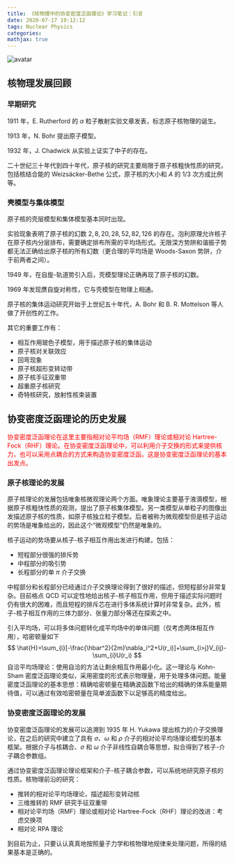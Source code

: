 ```yaml
---
title: 《核物理中的协变密度泛函理论》学习笔记：引言
date: 2020-07-17 19:12:12
tags: Nuclear Physics
categories:
mathjax: true
---
```


![avatar](https://cdn.jsdelivr.net/gh/xfjiang0818/pictures@2020.7.17/20200628.jpg)

<!-- more -->

## 核物理发展回顾

### 早期研究

1911 年，E. Rutherford 的 $\alpha$ 粒子散射实验文章发表，标志原子核物理的诞生。

1913 年，N. Bohr 提出原子模型。

1932 年，J. Chadwick 从实验上证实了中子的存在。

二十世纪三十年代到四十年代，原子核的研究主要局限于原子核粗快性质的研究，包括核结合能的 Weizsäcker-Bethe 公式，原子核的大小和 $A$ 的 $1/3$ 次方成比例等。

### 壳模型与集体模型

原子核的壳层模型和集体模型基本同时出现。

实验现象表明了原子核的幻数 $2,8,20,28,52,82,126$ 的存在。泡利原理允许核子在原子核内分层排布，需要确定排布所需的平均场形式。无限深方势阱和谐振子势都无法正确给出原子核的所有幻数（更合理的平均场是 Woods-Saxon 势阱，介于前两者之间）。

1949 年，在自旋-轨道势引入后，壳模型理论正确再现了原子核的幻数。

1969 年发现赝自旋对称性，它与壳模型在物理上相通。

原子核的集体运动研究开始于上世纪五十年代，A. Bohr 和 B. R. Mottelson 等人做了开创性的工作。

其它的重要工作有：

* 相互作用玻色子模型，用于描述原子核的集体运动
* 原子核对关联效应
* 回弯现象
* 原子核超形变转动带
* 原子核手征双重带
* 超重原子核研究
* 奇特核研究，放射性核束装置



## 协变密度泛函理论的历史发展

<font color=red>协变密度泛函理论在这里主要指相对论平均场（RMF）理论或相对论 Hartree-Fock（RHF）理论。在协变密度泛函理论中，可以利用介子交换的形式来提供核力，也可以采用点耦合的方式来构造协变密度泛函，这是协变密度泛函理论的基本出发点。</font>

### 原子核理论的发展

原子核理论的发展包括唯象核微观理论两个方面。唯象理论主要基于液滴模型，根据原子核粗快性质的观测，提出了原子核集体模型。另一类模型从单粒子的图像出发描述原子核的性质，如原子核独立粒子模型。后者被称为微观模型但是核子运动的势场是唯象给出的，因此这个“微观模型”仍然是唯象的。

核子运动的势场要从核子-核子相互作用出发进行构建，包括：

* 短程部分很强的排斥势
* 中程部分的吸引势
* 长程部分的单 $\pi$ 介子交换

中程部分和长程部分已经通过介子交换理论得到了很好的描述，但短程部分非常复杂。目前格点 QCD 可以定性地给出核子-核子相互作用，但用于描述实际问题时仍有很大的困难，而且短程的排斥芯在进行多体系统计算时非常复杂。此外，核子-核子相互作用的三体力部分、张量力部分等还在探索之中。

引入平均场，可以将多体问题转化成平均场中的单体问题（仅考虑两体相互作用），哈密顿量如下
$$
\hat{H}=\sum_{i}[-\frac{\hbar^2}{2m}\nabla_i^2+U(r_i)]+\sum_{i>j}V_{ij}-\sum_{i}U(r_i)
$$
自洽平均场理论：使用自洽的方法让剩余相互作用最小化。这一理论与 Kohn-Sham 密度泛函理论类似，采用密度的形式表示物理量，用于处理多体问题。能量密度泛函理论的基本思想：精确哈密顿量在精确波函数下给出的精确的体系能量期待值，可以通过有效哈密顿量在简单波函数下以足够高的精度给出。

### 协变密度泛函理论的发展

协变密度泛函理论的发展可以追溯到 1935 年 H. Yukawa 提出核力的介子交换理论，在之后的研究中建立了具有 $\sigma$、$\omega$ 和 $\rho$ 介子的相对论平均场理论模型的基本框架。根据介子与核耦合、$\sigma$ 和 $\omega$ 介子非线性自耦合等思想，拟合得到了核子-介子耦合参数组。

通过协变密度泛函理论理论框架和介子-核子耦合参数，可以系统地研究原子核的性质。核物理前沿的研究：

* 推转的相对论平均场理论，描述超形变转动核
* 三维推转的 RMF 研究手征双重带
* 相对论平均场（RMF）理论或相对论 Hartree-Fock（RHF）理论的改进：考虑交换项
* 相对论 RPA 理论

到目前为止，只要认认真真地按照量子力学和核物理地规律来处理问题，所得的结果基本是正确的。

